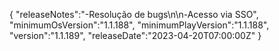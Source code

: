 {
  "releaseNotes":"-Resolução de bugs\n\n-Acesso via SSO",
  "minimumOsVersion":"1.1.188",
  "minimumPlayVersion":"1.1.188",
  "version":"1.1.189",
  "releaseDate":"2023-04-20T07:00:00Z"
}
